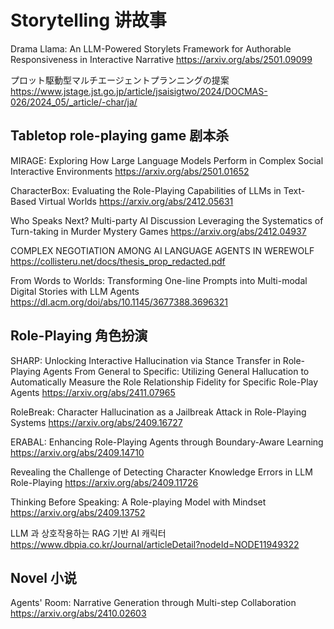 # Storytelling 讲故事

Drama Llama: An LLM-Powered Storylets Framework for Authorable Responsiveness in Interactive Narrative
https://arxiv.org/abs/2501.09099

プロット駆動型マルチエージェントプランニングの提案
https://www.jstage.jst.go.jp/article/jsaisigtwo/2024/DOCMAS-026/2024_05/_article/-char/ja/

## Tabletop role-playing game 剧本杀
MIRAGE: Exploring How Large Language Models Perform in Complex Social Interactive Environments
https://arxiv.org/abs/2501.01652

CharacterBox: Evaluating the Role-Playing Capabilities of LLMs in Text-Based Virtual Worlds
https://arxiv.org/abs/2412.05631

Who Speaks Next? Multi-party AI Discussion Leveraging the Systematics of Turn-taking in Murder Mystery Games
https://arxiv.org/abs/2412.04937

COMPLEX NEGOTIATION AMONG AI LANGUAGE AGENTS IN WEREWOLF
https://collisteru.net/docs/thesis_prop_redacted.pdf

From Words to Worlds: Transforming One-line Prompts into Multi-modal Digital Stories with LLM Agents
https://dl.acm.org/doi/abs/10.1145/3677388.3696321

## Role-Playing 角色扮演
SHARP: Unlocking Interactive Hallucination via Stance Transfer in Role-Playing Agents
From General to Specific: Utilizing General Hallucation to Automatically Measure the Role Relationship Fidelity for Specific Role-Play Agents
https://arxiv.org/abs/2411.07965

RoleBreak: Character Hallucination as a Jailbreak Attack in Role-Playing Systems
https://arxiv.org/abs/2409.16727

ERABAL: Enhancing Role-Playing Agents through Boundary-Aware Learning
https://arxiv.org/abs/2409.14710

Revealing the Challenge of Detecting Character Knowledge Errors in LLM Role-Playing
https://arxiv.org/abs/2409.11726

Thinking Before Speaking: A Role-playing Model with Mindset
https://arxiv.org/abs/2409.13752

LLM 과 상호작용하는 RAG 기반 AI 캐릭터
https://www.dbpia.co.kr/Journal/articleDetail?nodeId=NODE11949322

## Novel 小说
Agents' Room: Narrative Generation through Multi-step Collaboration
https://arxiv.org/abs/2410.02603

